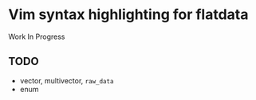 # Vim syntax highlighting for flatdata

Work In Progress

## TODO
* vector, multivector, `raw_data`
* enum

